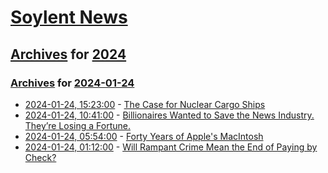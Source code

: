 # [Soylent News](../../../README.md)

## [Archives](../../index.md) for [2024](../index.md)

### [Archives](../../index.md) for [2024-01-24](index.md)

* [2024-01-24, 15:23:00](https://soylentnews.org/article.pl?sid=24/01/23/1635216&from=rss) - [The Case for Nuclear Cargo Ships](https://soylentnews.org/article.pl?sid=24/01/23/1635216&from=rss)
* [2024-01-24, 10:41:00](https://soylentnews.org/article.pl?sid=24/01/23/1632237&from=rss) - [Billionaires Wanted to Save the News Industry. They’re Losing a Fortune.](https://soylentnews.org/article.pl?sid=24/01/23/1632237&from=rss)
* [2024-01-24, 05:54:00](https://soylentnews.org/article.pl?sid=24/01/23/1535250&from=rss) - [Forty Years of Apple's MacIntosh](https://soylentnews.org/article.pl?sid=24/01/23/1535250&from=rss)
* [2024-01-24, 01:12:00](https://soylentnews.org/article.pl?sid=24/01/22/145247&from=rss) - [Will Rampant Crime Mean the End of Paying by Check?](https://soylentnews.org/article.pl?sid=24/01/22/145247&from=rss)

